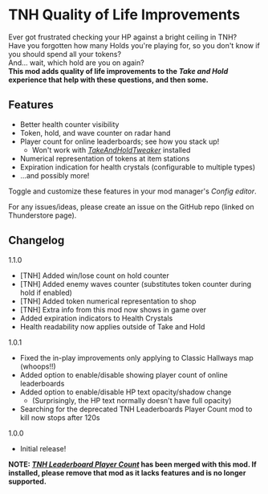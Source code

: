 # TNH Quality of Life Improvements
Ever got frustrated checking your HP against a bright ceiling in TNH?  
Have you forgotten how many Holds you're playing for, so you don't know if you should spend all your tokens?  
And... wait, which hold are you on again?  
**This mod adds quality of life improvements to the *Take and Hold* experience that help with these questions, and then some.**

## Features
* Better health counter visibility
* Token, hold, and wave counter on radar hand
* Player count for online leaderboards; see how you stack up!
  * Won't work with [*TakeAndHoldTweaker*](https://h3vr.thunderstore.io/package/devyndamonster/TakeAndHoldTweaker/) installed
* Numerical representation of tokens at item stations
* Expiration indication for health crystals (configurable to multiple types)
* ...and possibly more!

Toggle and customize these features in your mod manager's *Config editor*.

For any issues/ideas, please create an issue on the GitHub repo (linked on Thunderstore page).

## Changelog
1.1.0
* [TNH] Added win/lose count on hold counter
* [TNH] Added enemy waves counter (substitutes token counter during hold if enabled)
* [TNH] Added token numerical representation to shop
* [TNH] Extra info from this mod now shows in game over
* Added expiration indicators to Health Crystals
* Health readability now applies outside of Take and Hold

1.0.1
* Fixed the in-play improvements only applying to Classic Hallways map (whoops!!)
* Added option to enable/disable showing player count of online leaderboards
* Added option to enable/disable HP text opacity/shadow change
  * (Surprisingly, the HP text normally doesn't have full opacity)
* Searching for the deprecated TNH Leaderboards Player Count mod to kill now stops after 120s


1.0.0
* Initial release!

**NOTE: [*TNH Leaderboard Player Count*](https://h3vr.thunderstore.io/package/muskit/TNH_Leaderboard_Player_Count/) has been merged with this mod. If installed, please remove that mod as it lacks features and is no longer supported.**